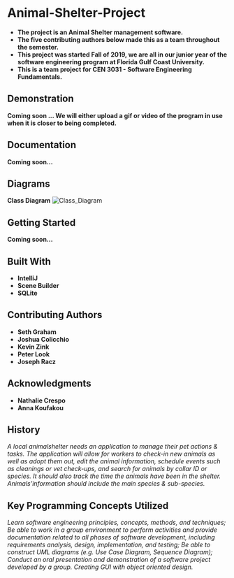 
# Animal-Shelter-Project
- **The project is an Animal Shelter management software.**
- **The five contributing authors below made this as a team throughout the semester.**
- **This project was started Fall of 2019, we are all in our junior year of the software engineering program at Florida Gulf Coast University.**
- **This is a team project for CEN 3031 - Software Engineering Fundamentals.**

## Demonstration
 **Coming soon ... We will either upload a gif or video of the program in use when it is closer to being completed.**

## Documentation
 **Coming soon...**

## Diagrams
**Class Diagram**
 ![Class_Diagram](https://user-images.githubusercontent.com/54293097/67154127-495f3980-f2c4-11e9-88b8-8d44556aa2fe.png)

## Getting Started
 **Coming soon...**

## Built With
-  **IntelliJ**
-  **Scene Builder**
-  **SQLite**

## Contributing Authors
-  **Seth Graham**
-  **Joshua Colicchio**
-  **Kevin Zink**
-  **Peter Look**
-  **Joseph Racz**

## Acknowledgments
-  **Nathalie Crespo**
-  **Anna Koufakou**

## History
*A local animalshelter needs an application to manage their pet actions & tasks. The application will allow for workers to check-in new animals as well as adopt them out, edit the animal information, schedule events such as cleanings or vet check-ups, and search for animals by collar ID or species. It should also track the time the animals have been in the shelter. Animals’information should include the main species & sub-species.*

## Key Programming Concepts Utilized
*Learn software engineering principles, concepts, methods, and techniques;
 Be able to work in a group environment to perform activities and provide documentation related to
all phases of software development, including requirements analysis, design, implementation, and testing;
Be able to construct UML diagrams (e.g. Use Case Diagram, Sequence Diagram);
Conduct an oral presentation and demonstration of a software project developed by a group.
Creating GUI with object oriented design.*
